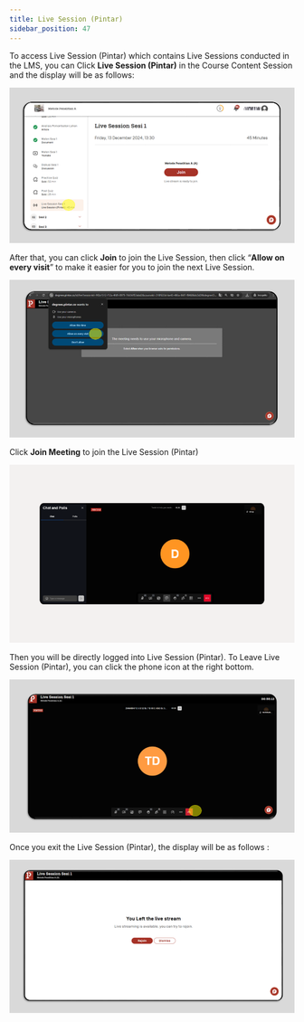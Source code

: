 ```yaml
---
title: Live Session (Pintar)
sidebar_position: 47
---
```

To access Live Session (Pintar) which contains Live Sessions conducted in the LMS, you can Click **Live Session (Pintar)** in the Course Content Session and the display will be as follows:

![](/img/live-session-pintar-.eng.png)

After that, you can click **Join** to join the Live Session, then click “**Allow on every visit**” to make it easier for you to join the next Live Session.

![](/img/live-session-pintar-2.png)

Click **Join Meeting** to join the Live Session (Pintar)

![](/img/live-session-pintar-3.png)

Then you will be directly logged into Live Session (Pintar). To Leave Live Session (Pintar), you can click the phone icon at the right bottom.

![](/img/live-session-pintar-4.png)

Once you exit the Live Session (Pintar), the display will be as follows : 

![](/img/live-session-pintar-5.png)
